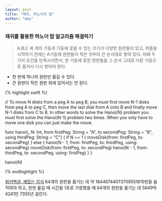 ```yaml
---
layout: post
title: "재귀, 하노이의 탑"
author: "Amy"
---
```


### 재귀를 활용한 하노이 탑 알고리즘 해결하기

> A,B,C 세 개의 기둥과 기둥에 꽂을 수 있는 크기가 다양한 원판들이 있고, 퍼즐을 시작하기 전에는 A기둥에 원판들이 작은 것부터 큰 순서대로 쌓여 있다. 아래 두 가지 조건을 만족시키면서, 한 기둥에 꽂힌 원판들을 그 순서 그대로 다른 기둥으로 옮겨서 다시 쌓아야 한다.

- 한 번에 하나의 원판만 옮길 수 있다.
- 큰 원판이 작은 원판 위에 있어서는 안 된다.

{% highlight swift %}

// To move N disks from a peg A to peg B, you must first move N-1 disks from peg A to peg C, then move the last disk from A onto B and finally move N-1 disks from C to B. In other words to solve the Hanoi(N) problem you must first solve the Hanoi(N-1) problem two times. When you only have to move one disk you can just make the move.

func hanoi(_ N: Int, 
           from firstPeg: String = "A", 
           to secondPeg: String = "B", 
           using thirdPeg: String = "C") {
    if N == 1 {
        moveDisk(from: firstPeg, to: secondPeg)
    } else {
        hanoi(N - 1, from: firstPeg, to: thirdPeg, using: secondPeg)
        moveDisk(from: firstPeg, to: secondPeg)
        hanoi(N - 1, from: thirdPeg, to: secondPeg, using: firstPeg)
    }
}

hanoi(N)

{% endhighlight %}



[위키백과, 재밌는 지식](https://ko.wikipedia.org/wiki/%ED%95%98%EB%85%B8%EC%9D%B4%EC%9D%98_%ED%83%91) 64개의 원판을 옮기는 데 약 18446744073709551615번을 움직여야 하고, 한번 옮길 때 시간을 1초로 가정했을 때 64개의 원판을 옮기는 데 5849억 4241만 7355년 걸린다.